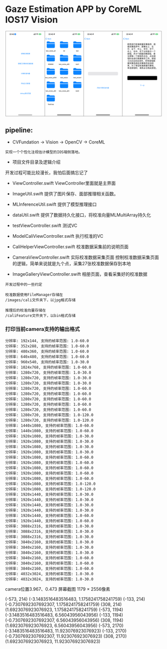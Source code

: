 #  Gaze Estimation APP by CoreML IOS17 Vision



![app示意](./images/examples.png)

## pipeline:

- CVFundation -> Vision -> OpenCV -> CoreML


```
实现一个个性化注视估计模型的IOS端侧落地。
```
- 项目文件目录及逻辑介绍

开发过程可能比较漫长，我怕后面搞忘记了



- ViewController.swift
ViewController里面就是主界面

- ImageUtil.swift
提供了图片保存、面部推理相关函数。

- MLInferenceUtil.swift
提供了模型推理接口

- dataUtil.swift
提供了数据持久化接口，将校准向量MLMultiArray持久化

- testViewController.swift
测试VC

- ModelCaliViewController.swift
执行校准的VC

- CaliHelperViewController.swift
校准数据采集前的说明页面

- CameraViewController.swift
实际校准数据采集页面
控制校准数据采集页面的逻辑，简单来说就是九个点，采集27张校准数据保存到本地

- ImageGalleryViewController.swift
相册页面，查看采集好的校准数据


```
开发过程中的一些约定

校准数据使用FileManager存储在
/images/cali文件夹下，以jpg格式存储

推理后的校准向量存储在
/caliFeature文件夹下，以bin格式存储

```


### 打印当前camera支持的输出格式

```
分辨率: 192x144, 支持的帧率范围: 1.0-60.0
分辨率: 352x288, 支持的帧率范围: 1.0-60.0
分辨率: 480x360, 支持的帧率范围: 1.0-60.0
分辨率: 640x480, 支持的帧率范围: 1.0-60.0
分辨率: 960x540, 支持的帧率范围: 1.0-30.0
分辨率: 1024x768, 支持的帧率范围: 1.0-60.0
分辨率: 1280x720, 支持的帧率范围: 1.0-30.0
分辨率: 1280x720, 支持的帧率范围: 1.0-30.0
分辨率: 1280x720, 支持的帧率范围: 1.0-30.0
分辨率: 1280x720, 支持的帧率范围: 1.0-60.0
分辨率: 1280x720, 支持的帧率范围: 1.0-60.0
分辨率: 1280x720, 支持的帧率范围: 1.0-60.0
分辨率: 1280x720, 支持的帧率范围: 1.0-60.0
分辨率: 1280x720, 支持的帧率范围: 1.0-60.0
分辨率: 1280x720, 支持的帧率范围: 1.0-120.0
分辨率: 1280x720, 支持的帧率范围: 1.0-120.0
分辨率: 1440x1080, 支持的帧率范围: 1.0-60.0
分辨率: 1440x1080, 支持的帧率范围: 1.0-60.0
分辨率: 1920x1080, 支持的帧率范围: 1.0-30.0
分辨率: 1920x1080, 支持的帧率范围: 1.0-30.0
分辨率: 1920x1080, 支持的帧率范围: 1.0-30.0
分辨率: 1920x1080, 支持的帧率范围: 1.0-30.0
分辨率: 1920x1080, 支持的帧率范围: 1.0-60.0
分辨率: 1920x1080, 支持的帧率范围: 1.0-60.0
分辨率: 1920x1080, 支持的帧率范围: 1.0-60.0
分辨率: 1920x1080, 支持的帧率范围: 1.0-60.0
分辨率: 1920x1080, 支持的帧率范围: 1.0-60.0
分辨率: 1920x1080, 支持的帧率范围: 1.0-120.0
分辨率: 1920x1080, 支持的帧率范围: 1.0-120.0
分辨率: 1920x1440, 支持的帧率范围: 1.0-30.0
分辨率: 1920x1440, 支持的帧率范围: 1.0-30.0
分辨率: 1920x1440, 支持的帧率范围: 1.0-30.0
分辨率: 1920x1440, 支持的帧率范围: 1.0-30.0
分辨率: 1920x1440, 支持的帧率范围: 1.0-60.0
分辨率: 1920x1440, 支持的帧率范围: 1.0-60.0
分辨率: 3088x2316, 支持的帧率范围: 1.0-30.0
分辨率: 3088x2316, 支持的帧率范围: 1.0-30.0
分辨率: 3088x2316, 支持的帧率范围: 1.0-30.0
分辨率: 3840x2160, 支持的帧率范围: 1.0-30.0
分辨率: 3840x2160, 支持的帧率范围: 1.0-30.0
分辨率: 3840x2160, 支持的帧率范围: 1.0-30.0
分辨率: 3840x2160, 支持的帧率范围: 1.0-60.0
分辨率: 3840x2160, 支持的帧率范围: 1.0-60.0
分辨率: 3840x2160, 支持的帧率范围: 1.0-60.0
分辨率: 4032x3024, 支持的帧率范围: 1.0-30.0
分辨率: 4032x3024, 支持的帧率范围: 1.0-30.0

```





camera位置3.967、0.473
屏幕截图 1179 × 2556像素



(-573, 214)
(-3.1483516483516483, 1.1758241758241759)
(-133, 214)
(-0.7307692307692307, 1.1758241758241759)
(308, 214)
(1.6923076923076923, 1.1758241758241759)
(-573, 1194)
(-3.1483516483516483, 6.56043956043956)
(-133, 1194)
(-0.7307692307692307, 6.56043956043956)
(308, 1194)
(1.6923076923076923, 6.56043956043956)
(-573, 2170)
(-3.1483516483516483, 11.923076923076923)
(-133, 2170)
(-0.7307692307692307, 11.923076923076923)
(308, 2170)
(1.6923076923076923, 11.923076923076923)
